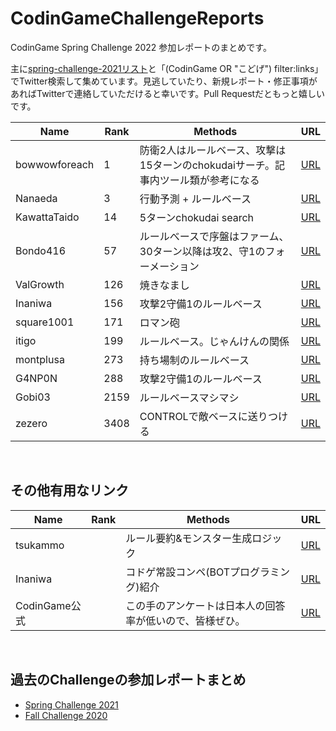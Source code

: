 # CodinGameChallengeReports

CodinGame Spring Challenge 2022 参加レポートのまとめです。

主に[spring-challenge-2021リスト](https://twitter.com/i/lists/1390410641525993474)と「(CodinGame OR "こどげ") filter:links」でTwitter検索して集めています。見逃していたり、新規レポート・修正事項があればTwitterで連絡していただけると幸いです。Pull Requestだともっと嬉しいです。

Name | Rank | Methods | URL
-- | -- | -- | --
bowwowforeach | 1 | 防衛2人はルールベース、攻撃は15ターンのchokudaiサーチ。記事内ツール類が参考になる | [URL](https://bowwowforeach.hatenablog.com/entry/2022/05/03/165011)
Nanaeda | 3 | 行動予測 + ルールベース | [URL](https://nanaeda.hatenablog.com/entry/2022/05/02/235554)
KawattaTaido | 14 | 5ターンchokudai search | [URL](https://twitter.com/KawattaT/status/1521305796055040000)
Bondo416 | 57 | ルールべースで序盤はファーム、30ターン以降は攻2、守1のフォーメーション | [URL](https://bondo.hateblo.jp/entry/2022/05/03/101607)
ValGrowth | 126 | 焼きなまし | [URL](https://valgrowth.hatenablog.com/entry/2022/05/07/114552)
Inaniwa | 156 | 攻撃2守備1のルールベース | [URL](https://inaniwa.hatenablog.com/entry/2022/05/03/001540)
square1001 | 171 | ロマン砲 | [URL](https://twitter.com/square10011/status/1521127862795137024)
itigo | 199 | ルールベース。じゃんけんの関係 | [URL](https://ichigokunn.hatenablog.com/entry/2022/05/07/053152)
montplusa | 273 | 持ち場制のルールベース | [URL](https://montplusa.hatenablog.com/entry/2022/05/03/212900)
G4NP0N | 288 | 攻撃2守備1のルールベース | [URL](https://g4np0n-kyopro.hatenablog.com/entry/2022/05/03/151906)
Gobi03 | 2159 | ルールベースマシマシ | [URL](https://gobi-tk.hatenablog.com/entry/2022/05/05/232203)
zezero | 3408 | CONTROLで敵ベースに送りつける | [URL](https://zezero.hatenablog.com/entry/2022/05/03/224557)


<br>

## その他有用なリンク

Name | Rank | Methods | URL
-- | -- | -- | --
tsukammo |   | ルール要約&モンスター生成ロジック | [URL](https://tsukammo.hatenablog.com/entry/2022/04/22/010522)
Inaniwa |   | コドゲ常設コンペ(BOTプログラミング)紹介 | [URL](https://inaniwa.hatenablog.com/entry/2020/11/29/024805)
CodinGame公式 |   | この手のアンケートは日本人の回答率が低いので、皆様ぜひ。 | [URL](https://codingame.typeform.com/to/zRWHQycz?typeform-source=t.co)

<br>

## 過去のChallengeの参加レポートまとめ
- [Spring Challenge 2021](https://github.com/shirakia/CodinGameChallengeReports/blob/main/SpringChallenge2021.md)
- [Fall Challenge 2020](https://github.com/shirakia/CodinGameChallengeReports/blob/main/FallChallenge2020.md)
